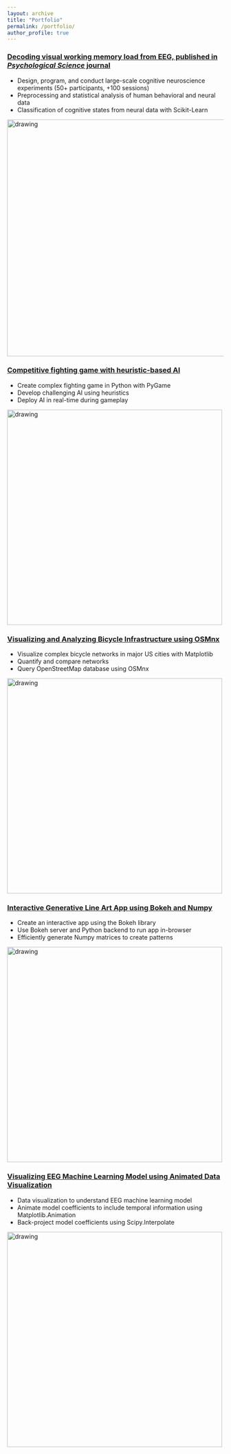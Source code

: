 ```yaml
---
layout: archive
title: "Portfolio"
permalink: /portfolio/
author_profile: true
---
```


### [Decoding visual working memory load from EEG, published in *Psychological Science* journal](https://williamthyer.github.io/files/Thyer_et_al_2022.pdf)
* Design, program, and conduct large-scale cognitive neuroscience experiments (50+ participants, +100 sessions)
* Preprocessing and statistical analysis of human behavioral and neural data
* Classification of cognitive states from neural data with Scikit-Learn   
<img src="https://williamthyer.github.io/images/thyer_et_al_2022/thyer_2022_fig.png" alt="drawing" width="550"/> 

### [Competitive fighting game with heuristic-based AI](https://williamthyer.github.io/posts/2022/1/heuristic_ai/)  
* Create complex fighting game in Python with PyGame   
* Develop challenging AI using heuristics 
* Deploy AI in real-time during gameplay  
<img src="https://williamthyer.github.io/images/heuristics_ai/heuristic.gif" alt="drawing" width="500"/> 

### [Visualizing and Analyzing Bicycle Infrastructure using OSMnx](https://williamthyer.github.io/posts/2021/4/bike_networks/)  
* Visualize complex bicycle networks in major US cities with Matplotlib  
* Quantify and compare networks  
* Query OpenStreetMap database using OSMnx  
<img src="https://williamthyer.github.io/images/bike_networks/best_worst_cities.png" alt="drawing" width="500"/>  

### [Interactive Generative Line Art App using Bokeh and Numpy](https://williamthyer.github.io/posts/2020/11/locations_of_lines/)
* Create an interactive app using the Bokeh library  
* Use Bokeh server and Python backend to run app in-browser  
* Efficiently generate Numpy matrices to create patterns  
<img src="https://williamthyer.github.io/images/locations_of_lines/locations_of_lines.gif" alt="drawing" width="500"/>   

### [Visualizing EEG Machine Learning Model using Animated Data Visualization](https://williamthyer.github.io/posts/2020/10/eeg_coef_plotting/)
* Data visualization to understand EEG machine learning model  
* Animate model coefficients to include temporal information using Matplotlib.Animation  
* Back-project model coefficients using Scipy.Interpolate  
<img src="https://williamthyer.github.io/images/eeg_coef_plotting/coef.gif" alt="drawing" width="500"/>  
